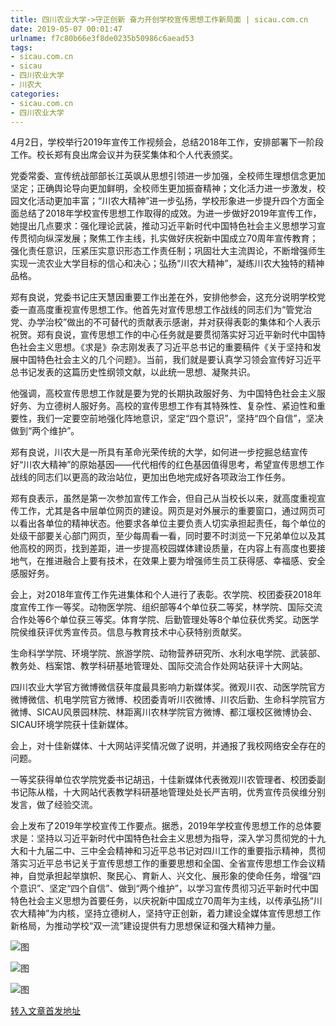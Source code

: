 ```yaml
---
title: 四川农业大学->守正创新 奋力开创学校宣传思想工作新局面 | sicau.com.cn
date: 2019-05-07 00:01:47
urlname: f7c80b66e3f8de0235b50986c6aead53
tags: 
- sicau.com.cn
- sicau
- 四川农业大学
- 川农大
categories:
- sicau.com.cn
- 四川农业大学
---
```


4月2日，学校举行2019年宣传工作视频会，总结2018年工作，安排部署下一阶段工作。校长郑有良出席会议并为获奖集体和个人代表颁奖。

党委常委、宣传统战部部长江英飒从思想引领进一步加强，全校师生理想信念更加坚定；正确舆论导向更加鲜明，全校师生更加振奋精神；文化活力进一步激发，校园文化活动更加丰富；“川农大精神”进一步弘扬，学校形象进一步提升四个方面全面总结了2018年学校宣传思想工作取得的成效。为进一步做好2019年宣传工作，她提出几点要求：强化理论武装，推动习近平新时代中国特色社会主义思想学习宣传贯彻向纵深发展；聚焦工作主线，扎实做好庆祝新中国成立70周年宣传教育；强化责任意识，压紧压实意识形态工作责任制；巩固壮大主流舆论，不断增强师生实现一流农业大学目标的信心和决心；弘扬“川农大精神”，凝练川农大独特的精神品格。

郑有良说，党委书记庄天慧因重要工作出差在外，安排他参会，这充分说明学校党委一直高度重视宣传思想工作。他首先对宣传思想工作战线的同志们为“管党治党、办学治校”做出的不可替代的贡献表示感谢，并对获得表彰的集体和个人表示祝贺。郑有良说，宣传思想工作的中心任务就是要贯彻落实好习近平新时代中国特色社会主义思想。《求是》杂志刚发表了习近平总书记的重要稿件《关于坚持和发展中国特色社会主义的几个问题》。当前，我们就是要认真学习领会宣传好习近平总书记发表的这篇历史性纲领文献，以此统一思想、凝聚共识。

他强调，高校宣传思想工作就是要为党的长期执政服好务、为中国特色社会主义服好务、为立德树人服好务。高校的宣传思想工作有其特殊性、复杂性、紧迫性和重要性，我们一定要空前地强化阵地意识，坚定“四个意识”，坚持“四个自信”，坚决做到“两个维护”。

郑有良说，川农大是一所具有革命光荣传统的大学，如何进一步挖掘总结宣传好“川农大精神”的原始基因——代代相传的红色基因值得思考，希望宣传思想工作战线的同志们以更高的政治站位，更加出色地完成好各项政治工作任务。

郑有良表示，虽然是第一次参加宣传工作会，但自己从当校长以来，就高度重视宣传工作，尤其是各中层单位网页的建设。网页是对外展示的重要窗口，通过网页可以看出各单位的精神状态。他要求各单位主要负责人切实承担起责任，每个单位的处级干部要关心部门网页，至少每周看一看，同时要不时浏览一下兄弟单位以及其他高校的网页，找到差距，进一步提高校园媒体建设质量，在内容上有高度也要接地气，在推进融合上要有技术，在效果上要为增强师生员工获得感、幸福感、安全感服好务。

会上，对2018年宣传工作先进集体和个人进行了表彰。农学院、校团委获2018年度宣传工作一等奖。动物医学院、组织部等4个单位获二等奖，林学院、国际交流合作处等6个单位获三等奖。体育学院、后勤管理处等8个单位获优秀奖。动医学院侯维获评优秀宣传员。信息与教育技术中心获特别贡献奖。

生命科学学院、环境学院、旅游学院、动物营养研究所、水利水电学院、武装部、 教务处、档案馆、教学科研基地管理处、国际交流合作处网站获评十大网站。

四川农业大学官方微博微信获年度最具影响力新媒体奖。微观川农、动医学院官方微博微信、机电学院官方微博、校团委青听川农微博、川农后勤、生命科学院官方微博、SICAU风景园林院、林距离川农林学院官方微博、都江堰校区微博协会、SICAU环境学院获十佳新媒体。

会上，对十佳新媒体、十大网站评奖情况做了说明，并通报了我校网络安全存在的问题。

一等奖获得单位农学院党委书记胡迅，十佳新媒体代表微观川农管理者、校团委副书记陈从楷，十大网站代表教学科研基地管理处处长严吉明，优秀宣传员侯维分别发言，做了经验交流。

会上发布了2019年学校宣传工作要点。据悉，2019年学校宣传思想工作的总体要求是：坚持以习近平新时代中国特色社会主义思想为指导，深入学习贯彻党的十九大和十九届二中、三中全会精神和习近平总书记对四川工作的重要指示精神，贯彻落实习近平总书记关于宣传思想工作的重要思想和全国、全省宣传思想工作会议精神，自觉承担起举旗帜、聚民心、育新人、兴文化、展形象的使命任务，增强“四个意识”、坚定“四个自信”、做到“两个维护”，以学习宣传贯彻习近平新时代中国特色社会主义思想为首要任务，以庆祝新中国成立70周年为主线，以传承弘扬“川农大精神”为内核，坚持立德树人，坚持守正创新，着力建设全媒体宣传思想工作新格局，为推动学校“双一流”建设提供有力思想保证和强大精神力量。

![图](https://news.sicau.edu.cn/__local/2/99/95/F16CAAF0B9EC06C062D6203A5A6_151A223C_12742.jpg)

![图](https://news.sicau.edu.cn/__local/5/23/7C/D7EFD16AE703AAADD0F35C3EE44_B2526438_BE34.jpg)

![图](https://news.sicau.edu.cn/__local/F/48/6F/17DFAEDABEF88F6CC957196C932_83F11F3D_1053D.jpg)

[转入文章首发地址](https://news.sicau.edu.cn/info/1135/50489.htm)